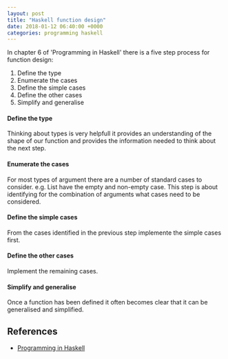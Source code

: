 ```yaml
---
layout: post
title: "Haskell function design"
date: 2018-01-12 06:40:00 +0000
categories: programming haskell
---
```


In chapter 6 of 'Programming in Haskell' there is a five step process for function design:

1. Define the type
2. Enumerate the cases
3. Define the simple cases
4. Define the other cases
5. Simplify and generalise


#### Define the type

Thinking about types is very helpfull it provides an understanding of the shape of our function and provides the information needed to think about the next step.

#### Enumerate the cases

For most types of argument there are a number of standard cases to consider. e.g. List have the empty and non-empty case.  This step is about identifying for the combination of arguments what cases need to be considered.

#### Define the simple cases

From the cases identified in the previous step implemente the simple cases first.

#### Define the other cases

Implement the remaining cases.

#### Simplify and generalise

Once a function has been defined it often becomes clear that it can be generalised and simplified.

## References

* [Programming in Haskell](http://www.foyles.co.uk/witem/computing-it/programming-in-haskell,graham-hutton-9781316626221)
